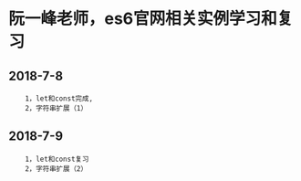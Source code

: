 # 阮一峰老师，es6官网相关实例学习和复习
## 2018-7-8<br>
        1，let和const完成,
        2，字符串扩展（1）
## 2018-7-9<br>
        1，let和const复习
        2，字符串扩展（2）
